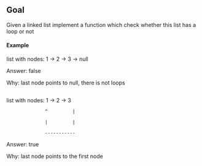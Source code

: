 ## Goal

Given a linked list implement a function which check whether this list has a loop or not

#### Example 

 list with nodes: 1 -> 2 -> 3 -> null
 
 Answer: false
 
 Why: last node points to null, there is not loops
##
 list with nodes: 1 -> 2 -> 3
 
                  ^         |
                  
                  |         |
                  
                  -----------
 
 Answer: true
 
 Why: last node points to the first node
